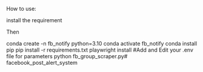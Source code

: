 
How to use:

install the requirement


Then 

conda create -n fb_notify python=3.10
conda activate fb_notify
conda install pip
pip install -r requirements.txt
playwright install
#Add and Edit your .env file for parameters
python fb_group_scraper.py# facebook_post_alert_system
